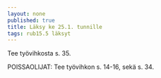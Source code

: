 ```yaml
---
layout: none
published: true
title: Läksy ke 25.1. tunnille
tags: rub15.5 läksyt
---
```

Tee työvihkosta s. 35.

POISSAOLIJAT:
Tee työvihkon s. 14-16, sekä s. 34.
